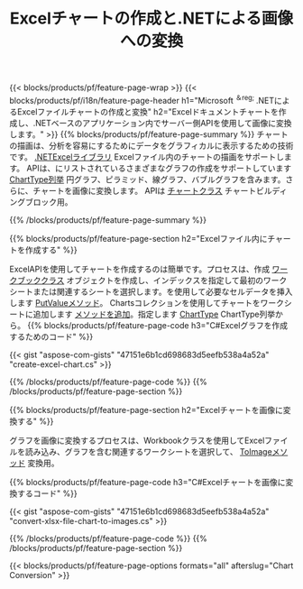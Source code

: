 ﻿---
title: Excelチャートの作成と.NETによる画像への変換
url: /ja/net/chart/
description: .NETライブラリを使用してMicrosoftExcelでチャートまたは図を描画および変換するためのC#ソースコード。 
---
{{< blocks/products/pf/feature-page-wrap >}}
{{< blocks/products/pf/i18n/feature-page-header h1="Microsoft <sup>＆reg; </sup>.NETによるExcelファイルチャートの作成と変換" h2="Excelドキュメントチャートを作成し、.NETベースのアプリケーション内でサーバー側APIを使用して画像に変換します。" >}}
{{% blocks/products/pf/feature-page-summary %}}
チャートの描画は、分析を容易にするためにデータをグラフィカルに表示するための技術です。 [.NETExcelライブラリ](/cells/net/) Excelファイル内のチャートの描画をサポートします。 APIは、にリストされているさまざまなグラフの作成をサポートしています [ChartType列挙](https://apireference.aspose.com/cells/net/aspose.cells.charts/charttype) 円グラフ、ピラミッド、線グラフ、バブルグラフを含みます。さらに、チャートを画像に変換します。 APIは [チャートクラス](https://apireference.aspose.com/cells/net/aspose.cells.charts) チャートビルディングブロック用。

{{% /blocks/products/pf/feature-page-summary %}}

{{% blocks/products/pf/feature-page-section h2="Excelファイル内にチャートを作成する" %}}

ExcelAPIを使用してチャートを作成するのは簡単です。プロセスは、作成 [ワークブッククラス](https://apireference.aspose.com/cells/net/aspose.cells/workbook) オブジェクトを作成し、インデックスを指定して最初のワークシートまたは関連するシートを選択します。を使用して必要なセルデータを挿入します [PutValueメソッド](https://apireference.aspose.com/cells/net/aspose.cells/cell/methods/putvalue/index)。 Chartsコレクションを使用してチャートをワークシートに追加します [メソッドを追加](https://apireference.aspose.com/cells/net/aspose.cells.charts/chartcollection/methods/add)。指定します [ChartType](https://apireference.aspose.com/cells/net/aspose.cells.charts/charttype) ChartType列挙から。
{{% blocks/products/pf/feature-page-code h3="C#Excelグラフを作成するためのコード" %}}

{{< gist "aspose-com-gists" "47151e6b1cd698683d5eefb538a4a52a" "create-excel-chart.cs" >}}

{{% /blocks/products/pf/feature-page-code %}}
{{% /blocks/products/pf/feature-page-section %}}


{{% blocks/products/pf/feature-page-section h2="Excelチャートを画像に変換する" %}}

グラフを画像に変換するプロセスは、Workbookクラスを使用してExcelファイルを読み込み、グラフを含む関連するワークシートを選択して、 [ToImageメソッド](https://apireference.aspose.com/cells/net/aspose.cells.charts.chart/toimage/methods/7) 変換用。

{{% blocks/products/pf/feature-page-code h3="C#Excelチャートを画像に変換するコード" %}}

{{< gist "aspose-com-gists" "47151e6b1cd698683d5eefb538a4a52a" "convert-xlsx-file-chart-to-images.cs" >}}

{{% /blocks/products/pf/feature-page-code %}}
{{% /blocks/products/pf/feature-page-section %}}

{{< blocks/products/pf/feature-page-options formats="all" afterslug="Chart Conversion" >}}